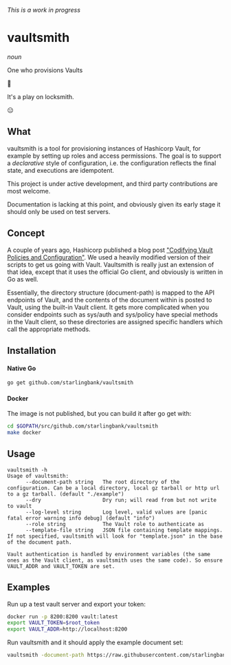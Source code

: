 _This is a work in progress_

vaultsmith
==========

_noun_

One who provisions Vaults


🤨

It's a play on locksmith.

😑

What
----

vaultsmith is a tool for provisioning instances of Hashicorp Vault, for 
example by setting up roles and access permissions. The goal is to support a 
_declarative_ style of configuration, i.e. the configuration reflects the 
final state, and executions are idempotent.


This project is under active development, and third party contributions are 
most welcome. 

Documentation is lacking at this point, and obviously given its early stage 
it should only be used on test servers.

Concept
-------
A couple of years ago, Hashicorp published a blog post 
["Codifying Vault Policies and Configuration"](https://www.hashicorp.com/blog/codifying-vault-policies-and-configuration.html). 
We used a heavily modified version of their scripts to get us going with Vault. Vaultsmith is 
really just an extension of that idea, except that it uses the official Go client, and
obviously is written in Go as well.

Essentially, the directory structure (document-path) is mapped to the API endpoints of Vault,
and the contents of the document within is posted to Vault, using the built-in Vault client. 
It gets more complicated when you consider endpoints such as sys/auth and sys/policy have
special methods in the Vault client, so these directories are assigned specific handlers which
call the appropriate methods.

Installation
--------
#### Native Go
```bash
go get github.com/starlingbank/vaultsmith
```

#### Docker
The image is not published, but you can build it after go get with:
```bash
cd $GOPATH/src/github.com/starlingbank/vaultsmith
make docker
```

Usage
-----

```
vaultsmith -h
Usage of vaultsmith:
      --document-path string   The root directory of the configuration. Can be a local directory, local gz tarball or http url to a gz tarball. (default "./example")
      --dry                    Dry run; will read from but not write to vault
      --log-level string       Log level, valid values are [panic fatal error warning info debug] (default "info")
      --role string            The Vault role to authenticate as
      --template-file string   JSON file containing template mappings. If not specified, vaultsmith will look for "template.json" in the base of the document path.

Vault authentication is handled by environment variables (the same ones as the Vault client, as vaultsmith uses the same code). So ensure VAULT_ADDR and VAULT_TOKEN are set.
```

Examples
--------
Run up a test vault server and export your token:
```bash
docker run -p 8200:8200 vault:latest
export VAULT_TOKEN=$root_token
export VAULT_ADDR=http://localhost:8200
```
Run vaultsmith and it should apply the example document set:
```bash
vaultsmith -document-path https://raw.githubusercontent.com/starlingbank/vaultsmith/master/example/example.tgz
```
